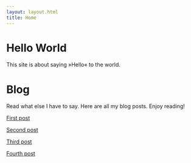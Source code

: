```yaml
---
layout: layout.html
title: Home
---
```


# Hello World

This site is about saying »Hello« to the world.


# Blog

Read what else I have to say. Here are all my blog posts. Enjoy reading!

[First post](/posts/first-post/)

[Second post](/posts/second-post/)

[Third post](/posts/third-post/)

[Fourth post](/posts/fourth-post/)
